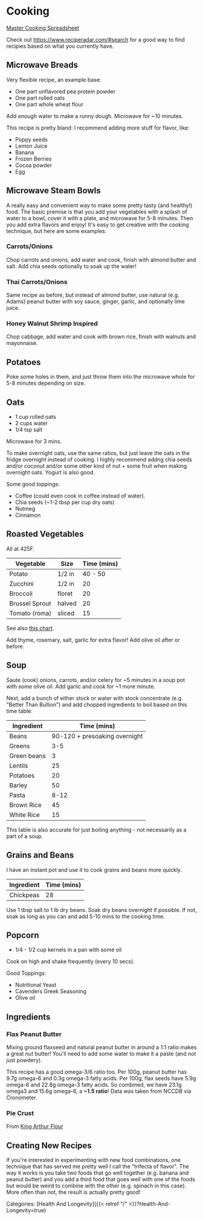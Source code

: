 # Cooking 

[Master Cooking
Spreadsheet](https://docs.google.com/spreadsheets/d/1d25vAW2nD0BdffwPbQgmy4lRhBi30cJNHOyaC-B9dHM/edit#gid=0)

Check out https://www.reciperadar.com/#search for a good way to find recipies based on what you currently have.

## Microwave Breads

Very flexible recipe, an example base:

 - One part unflavored pea protein powder
 - One part rolled oats
 - One part whole wheat flour

Add enough water to make a runny dough.  Microwave for ~10 minutes.

This recipe is pretty bland: I recommend adding more stuff for flavor, like:

 - Poppy seeds
 - Lemon Juice
 - Banana
 - Frozen Berries
 - Cocoa powder
 - Egg

## Microwave Steam Bowls

A really easy and convenient way to make some pretty tasty (and healthy!) food.
The basic premise is that you add your vegetables with a splash of water to a
bowl, cover it with a plate, and microwave for 5-8 minutes. Then you add extra
flavors and enjoy! It's easy to get creative with the cooking technique, but
here are some examples:

### Carrots/Onions

Chop carrots and onions, add water and cook, finish with almond butter and
salt.  Add chia seeds optionally to soak up the water!

### Thai Carrots/Onions

Same recipe as before, but instead of almond butter, use natural (e.g. Adams)
peanut butter with soy sauce, ginger, garlic, and optionally lime juice.

### Honey Walnut Shrimp Inspired

Chop cabbage, add water and cook with brown rice, finish with walnuts and
mayonnaise. 

## Potatoes

Poke some holes in them, and just throw them into the microwave whole for 5-8
minutes depending on size.

## Oats

 - 1 cup rolled oats
 - 2 cups water
 - 1/4 tsp salt

Microwave for 3 mins.

To make overnight oats, use the same ratios, but just leave the oats in the
fridge overnight instead of cooking. I highly recommend addng chia seeds and/or
coconut and/or some other kind of nut + some fruit when making overnight oats.
Yogurt is also good.

Some good toppings:

 - Coffee (could even cook in coffee instead of water).
 - Chia seeds (~1-2 tbsp per cup dry oats)
 - Nutmeg
 - Cinnamon

## Roasted Vegetables

All at 425F.

Vegetable      | Size     | Time (mins)
---------      | -------- | -----------
Potato         | 1/2 in   | 40 - 50
Zucchini       | 1/2 in   | 20
Broccoli       | floret   | 20
Brussel Sprout | halved   | 20
Tomato (roma)  | sliced   | 15

See also [this
chart](https://www.myfrugalhome.com/vegetable-roasting-times-chart/).

Add thyme, rosemary, salt, garlic for extra flavor!  Add olive oil after or
before.

## Soup

Saute (cook) onions, carrots, and/or celery for ~5 minutes in a soup pot with
some olive oil.  Add garlic and cook for ~1 more minute.

Next, add a bunch of either stock or water with stock concentrate (e.g. "Better
Than Bullion") and add chopped ingredients to boil based on this time table:

Ingredient      | Time (mins)
---------       | -----------
Beans           | 90-120 + presoaking overnight
Greens          | 3-5
Green beans     | 3
Lentils         | 25
Potatoes        | 20
Barley          | 50
Pasta           | 8-12
Brown Rice      | 45
White Rice      | 15

This table is also accurate for just boiling anything - not necessarily as a
part of a soup.

## Grains and Beans

I have an instant pot and use it to cook grains and beans more quickly.

Ingredient      | Time (mins)
---------       | -----------
Chickpeas       | 28

Use 1 tbsp salt to 1 lb dry beans.
Soak dry beans overnight if possible.
If not, soak as long as you can and add 5-10 mins to the cooking time.

## Popcorn

 - 1/4 - 1/2 cup kernels in a pan with some oil

Cook on high and shake frequently (every 10 secs).

Good Toppings:

 - Nutritional Yeast
 - Cavenders Greek Seasoning
 - Olive oil


## Ingredients

### Flax Peanut Butter

Mixing ground flaxseed and natural peanut butter in around a 1:1 ratio makes a
great nut butter!  You'll need to add some water to make it a paste (and not
just powdery).  

This recipe has a good omega-3/6 ratio too.  Per 100g, peanut butter has 9.7g
omega-6 and 0.3g omega-3 fatty acids.  Per 100g, flax seeds have 5.9g omega-6
and 22.8g omega-3 fatty acids.  So combined, we have 23.1g omega3 and 15.6g
omega-6, a **~1.5 ratio**!  Data was taken from NCCDB via Cronometer.

### Pie Crust

From [King Arthur
Flour](https://www.kingarthurflour.com/recipes/no-roll-pie-crust-recipe)

## Creating New Recipes

If you're interested in experimenting with new food combinations, one technique
that has served me pretty well I call the "trifecta of flavor".  The way it
works is you take two foods that go well together (e.g. banana and peanut
butter) and you add a third food that goes well with one of the foods but would
be weird to combine with the other (e.g. spinach in this case).  More often
than not, the result is actually pretty good!


Categories: [Health And Longevity]({{< relref "/" >}}?Health-And-Longevity=true)
